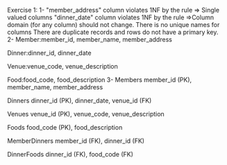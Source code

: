 Exercise 1: 
1- 
    "member_address" column violates 1NF by the rule =>  Single valued columns 
    "dinner_date" column violates 1NF by the rule =>Column domain (for any column) should not change.
    There is no unique names for columns
    There are duplicate records and rows do not have a primary key.
2-
Member:member_id, member_name, member_address

Dinner:dinner_id, dinner_date

Venue:venue_code, venue_description

Food:food_code, food_description
3-
Members
member_id (PK), member_name, member_address

Dinners
dinner_id (PK), dinner_date, venue_id (FK)

Venues
venue_id (PK), venue_code, venue_description

Foods
food_code (PK), food_description

MemberDinners 
member_id (FK), dinner_id (FK)

DinnerFoods 
dinner_id (FK), food_code (FK)